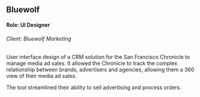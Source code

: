 Bluewolf
--------

#### Role: UI Designer ####
###### Client: Bluewolf Marketing ######

User interface design of a CRM solution for the San Francisco Chronicle to manage media ad sales. It allowed the Chronicle to track the complex relationship between brands, advertisers and agencies, allowing them a 360 view of their media ad sales.

The tool streamlined their ability to sell advertising and process orders.
